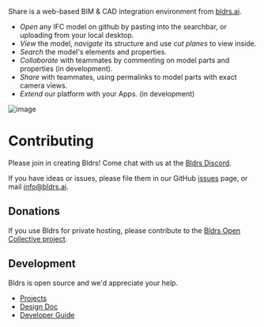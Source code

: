 Share is a web-based BIM & CAD integration environment from [bldrs.ai](https://bldrs.ai/).

- *Open* any IFC model on github by pasting into the searchbar, or uploading from your local desktop.
- *View* the model, *navigate* its structure and use *cut planes* to view inside.
- *Search* the model's elements and properties.
- *Collaborate* with teammates by commenting on model parts and properties (in development).
- *Share* with teammates, using permalinks to model parts with exact camera views.
- *Extend* our platform with your Apps. (in development)

![image](https://user-images.githubusercontent.com/2480879/173548785-c61ac976-751e-4a1f-ba28-1514b44d539e.png)

# Contributing
Please join in creating Bldrs!  Come chat with us at the [Bldrs Discord](https://discord.gg/apWHfDtkJs).

If you have ideas or issues, please file them in our GitHub [issues](https://github.com/bldrs-ai/Share/issues) page, or mail info@bldrs.ai.

## Donations 
If you use Bldrs for private hosting, please contribute to the [Bldrs Open Collective project](https://opencollective.com/bldrs).

## Development
Bldrs is open source and we'd appreciate your help.
- [Projects](https://github.com/orgs/bldrs-ai/projects?query=is%3Aopen&type=beta)
- [Design Doc](https://github.com/bldrs-ai/Share/wiki/Design)
- [Developer Guide](https://github.com/bldrs-ai/Share/wiki/Dev:-Guide)
